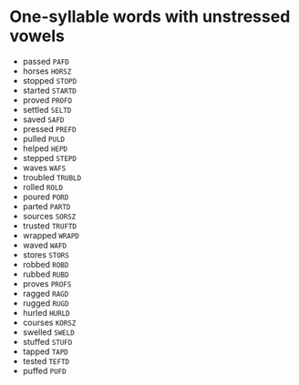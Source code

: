 # One-syllable words with unstressed vowels

* passed `PAFD`
* horses `HORSZ`
* stopped `STOPD`
* started `STARTD`
* proved `PROFD`
* settled `SELTD`
* saved `SAFD`
* pressed `PREFD`
* pulled `PULD`
* helped `HEPD`
* stepped `STEPD`
* waves `WAFS`
* troubled `TRUBLD`
* rolled `ROLD`
* poured `PORD`
* parted `PARTD`
* sources `SORSZ`
* trusted `TRUFTD`
* wrapped `WRAPD`
* waved `WAFD`
* stores `STORS`
* robbed `ROBD`
* rubbed `RUBD`
* proves `PROFS`
* ragged `RAGD`
* rugged `RUGD`
* hurled `HURLD`
* courses `KORSZ`
* swelled `SWELD`
* stuffed `STUFD`
* tapped `TAPD`
* tested `TEFTD`
* puffed `PUFD`
